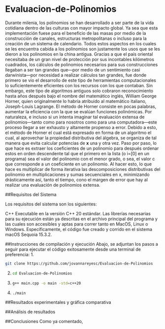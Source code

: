 # Evaluacion-de-Polinomios

Durante milenia, los polinomios se han desarrollado a ser parte de la vida cotidiana dentro de las culturas con mayor impacto global. Ya sea que esta implementación fuese para el beneficio de las masas por medio de la construcción de canales, estructuras metropolitanas o incluso para la creación de un sistema de calendario. Todos estos aspectos en los cuales se les encuentra cabida a los polinomios son justamente los usos que se les dieron a los polinomios en la china antigua. Gracias a que el país oriental necesitaba de un gran nivel de protección por sus incontables kilómetros cuadrados, los cálculos de polinomios necesarios para sus construcciones llegaban a ser tan grandes que—por medio de un sentimiento casi darwinista—por necesidad a realizar cálculos tan grandes, fue donde primero se vio el desarrollo de este tipo de herramientas computacionales lo suficientemente eficientes con los recursos con los que contaban. Sin embargo, este tipo de algoritmos antiguos solo cobraron reconocimiento hasta años después bajo el nombre del matemático inglés, William George Horner, quien originalmente lo habría atribuido al matemático italiano, Joseph-Louis Lagrange. El método de Horner consiste en pocas palabras, aumentar la eficiencia con la que se evalúan funciones polinómicas. Por naturaleza, e incluso si un intenta imaginar tal evaluación extensa de polinomios—tanto como para nosotros como para una computadora—este proceso llegar a ser exhausto y altamente propenso a error. Debido a esto, el método de Horner el cual está expresado en forma de un algoritmo el cual, al aprovechar la propiedad distributiva del álgebra, se organiza de tal manera que evita calcular potencias de **x** una y otra vez. Paso por paso, lo que hace es extraer los coeficientes de un polinomio para después ordenar estos en orden descendente tal que el primero en la lista (o i=[0] en un programa) sea el valor del polinomio con el menor grado, o sea, el valor c que corresponde a un coeficiente en un polinomio. Al hacer esto, lo que hace es multiplicar de forma iterativa las descomposiciones distributivas del polinomio en multiplicaciones y sumas secuenciales en x, minimizando drásticamente así, tanto el tiempo, cono el margen de error que hay al realizar una evaluación de polinomios extensa. 

##Requisitos del Sistema

Los requisitos del sistema son los siguientes: 

C++ Executable en la versión C++ 20 estándar. Las librerías necesarias para su ejecución están ya descritas en el archivo principal del programa y las cuales son accesibles y aptas para correr tanto en MacOS, Linux o Windows. Específicamente, el código fue creado y corrido en el sistema macOS Sequoia 15.3.2.

##Instrucciones de compilación y ejecución
Abajo, se adjuntan los pasos a seguir para ejecutar el código exitosamente desde una terminal de preferencia:
1.
   ```sh
   git clone https://github.com/jovannareyesc/Evaluacion-de-Polinomios
   ```
2. 
   ```sh
   cd Evaluacion-de-Polinomios
   ```
3. 
   ```sh
   g++ main.cpp -o main -std=c++20
   ```
4. 
   ```sh
   ./main
   ```

##Resultados experimentales y gráfica comparativa




##Análisis de resultados

##Conclusiones
Como ya comentado, 
